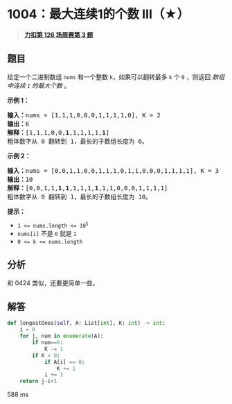 # 1004：最大连续1的个数 III（★）


> <u>**[力扣第 126 场周赛第 3 题](https://leetcode.cn/problems/max-consecutive-ones-iii/)**</u>

## 题目

<p>给定一个二进制数组 <code>nums</code> 和一个整数 <code>k</code>，如果可以翻转最多 <code>k</code> 个 <code>0</code> ，则返回 <em>数组中连续 <code>1</code> 的最大个数</em> 。</p>



<p><strong>示例 1：</strong></p>

<pre>
<strong>输入：</strong>nums = [1,1,1,0,0,0,1,1,1,1,0], K = 2
<strong>输出：</strong>6
<strong>解释：</strong>[1,1,1,0,0,<strong>1</strong>,1,1,1,1,<strong>1</strong>]
粗体数字从 0 翻转到 1，最长的子数组长度为 6。</pre>

<p><strong>示例 2：</strong></p>

<pre>
<strong>输入：</strong>nums = [0,0,1,1,0,0,1,1,1,0,1,1,0,0,0,1,1,1,1], K = 3
<strong>输出：</strong>10
<strong>解释：</strong>[0,0,1,1,<strong>1</strong>,<strong>1</strong>,1,1,1,<strong>1</strong>,1,1,0,0,0,1,1,1,1]
粗体数字从 0 翻转到 1，最长的子数组长度为 10。</pre>



<p><strong>提示：</strong></p>

<ul>
<li><code>1 &lt;= nums.length &lt;= 10<sup>5</sup></code></li>
<li><code>nums[i]</code> 不是 <code>0</code> 就是 <code>1</code></li>
<li><code>0 &lt;= k &lt;= nums.length</code></li>
</ul>


## 分析

和 0424 类似，还要更简单一些。

## 解答

```python
def longestOnes(self, A: List[int], K: int) -> int:
	i = 0
	for j, num in enumerate(A):
		if num==0:
			K -= 1
		if K < 0:
			if A[i] == 0:
				K += 1       
			i += 1
	return j-i+1
```

588 ms
